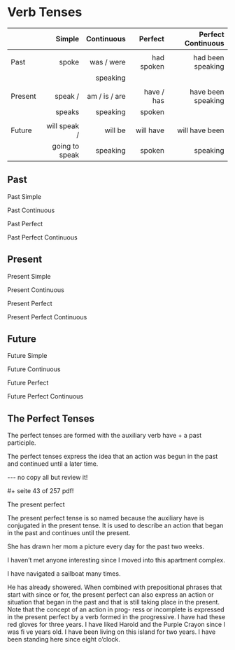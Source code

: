 # Verb Tenses

|         | Simple         | Continuous    | Perfect     | Perfect Continuous  |
| :------ | -------------: | ------------: | ----------: | ------------------: |
|         |                |               |             |                     |
| Past    | spoke          | was / were    | had spoken  | had been speaking   |
|         |                | speaking      |             |                     |
|         |                |               |             |                     |
| Present | speak /        | am / is / are | have / has  | have been speaking  |
|         | speaks         | speaking      | spoken      |                     |
|         |                |               |             |                     |
| Future  | will speak /   | will be       | will have   | will have been      |
|         | going to speak | speaking      | spoken      | speaking            |



## Past

Past Simple

Past Continuous

Past Perfect

Past Perfect Continuous

## Present

Present Simple

Present Continuous

Present Perfect

Present Perfect Continuous

## Future

Future Simple

Future Continuous

Future Perfect

Future Perfect Continuous

## The Perfect Tenses

The perfect tenses are formed with the auxiliary verb have + a past
participle.

The perfect tenses express the idea that an action was begun in the
past and continued until a later time.


--- no copy all but review it!

#+ seite 43 of 257 pdf!


The present perfect

The present perfect tense is so named because the auxiliary have is
conjugated in the present tense. It is used to describe an action that
began in the past and continues until the present.

She has drawn her mom a picture every day for the past two weeks.

I haven’t met anyone interesting since I moved into this apartment complex.

I have navigated a sailboat many times.

He has already showered.
When combined with prepositional phrases that start with since or for, the
present perfect can also express an action or situation that began in the past and
that is still taking place in the present. Note that the concept of an action in prog-
ress or incomplete is expressed in the present perfect by a verb formed in the
progressive.
I have had these red gloves for three years.
I have liked Harold and the Purple Crayon since I was fi ve years old.
I have been living on this island for two years.
I have been standing here since eight o’clock.
